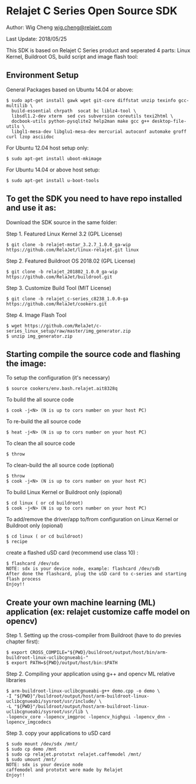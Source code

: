 # Relajet C Series Open Source SDK

Author: Wig Cheng <wig.cheng@relajet.com>

Last Update: 2018/05/25

This SDK is based on Relajet C Series product and seperated 4 parts: Linux Kernel, Buildroot OS, build script and image flash tool:

## Environment Setup

General Packages based on Ubuntu 14.04 or above:

    $ sudo apt-get install gawk wget git-core diffstat unzip texinfo gcc-multilib \
      build-essential chrpath  socat bc liblz4-tool \
      libsdl1.2-dev xterm  sed cvs subversion coreutils texi2html \
      docbook-utils python-pysqlite2 help2man make gcc g++ desktop-file-utils \
      libgl1-mesa-dev libglu1-mesa-dev mercurial autoconf automake groff curl lzop asciidoc

For Ubuntu 12.04 host setup only:

    $ sudo apt-get install uboot-mkimage

For Ubuntu 14.04 or above host setup:

    $ sudo apt-get install u-boot-tools

## To get the SDK you need to have repo installed and use it as:

Download the SDK source in the same folder:

Step 1. Featured Linux Kernel 3.2 (GPL License)

    $ git clone -b relajet-mstar_3.2.7_1.0.0_ga-wip https://github.com/RelaJet/linux-relajet.git linux

Step 2. Featured Buildroot OS 2018.02 (GPL License)

    $ git clone -b relajet_201802_1.0.0_ga-wip https://github.com/RelaJet/buildroot.git

Step 3. Customize Build Tool (MIT License)

    $ git clone -b relajet_c-series_c8238_1.0.0-ga https://github.com/RelaJet/cookers.git

Step 4. Image Flash Tool

    $ wget https://github.com/RelaJet/c-series_linux_setup/raw/master/img_generator.zip
    $ unzip img_generator.zip

## Starting compile the source code and flashing the image:

To setup the configuration (it's necessary)

    $ source cookers/env.bash.relajet.ait8328q

To build the all source code

    $ cook -j<N> (N is up to cors number on your host PC)

To re-build the all source code

    $ heat -j<N> (N is up to cors number on your host PC)

To clean the all source code

    $ throw

To clean-build the all source code (optional)

    $ throw
    $ cook -j<N> (N is up to cors number on your host PC)

To build Linux Kernel or Buildroot only (opional)

    $ cd linux ( or cd buildroot)
    $ cook -j<N> (N is up to cors number on your host PC)

To add/remove the driver/app to/from configuration on Linux Kernel or Buildroot only (opional)

    $ cd linux ( or cd buildroot)
    $ recipe

create a flashed uSD card (recommend use class 10) :

    $ flashcard /dev/sdx
    NOTE: sdx is your device node, example: flashcard /dev/sdb
    After done the flashcard, plug the uSD card to c-series and starting flash process
    Enjoy!!

## Create your own machine learning (ML) application (ex: relajet customize caffe model on opencv)

Step 1. Setting up the cross-compiler from Buildroot (have to do previes chapter first):

    $ export CROSS_COMPILE="${PWD}/buildroot/output/host/bin/arm-buildroot-linux-uclibcgnueabi-"
    $ export PATH=${PWD}/output/host/bin:$PATH

Step 2. Compiling your application using g++ and opencv ML relative libraries

    $ arm-buildroot-linux-uclibcgnueabi-g++ demo.cpp -o demo \
    -I "${PWD}"/buildroot/output/host/arm-buildroot-linux-uclibcgnueabi/sysroot/usr/include/ \
    -L "${PWD}"/buildroot/output/host/arm-buildroot-linux-uclibcgnueabi/sysroot/usr/lib \
    -lopencv_core -lopencv_imgproc -lopencv_highgui -lopencv_dnn -lopencv_imgcodecs

Step 3. copy your applications to uSD card

    $ sudo mount /dev/sdx /mnt/
    $ sudo cp demo /mnt
    $ sudo cp relajet.prototxt relajet.caffemodel /mnt/
    $ sudo umount /mnt/
    NOTE: sdx is your device node
    caffemodel and prototxt were made by Relajet
    Enjoy!!
